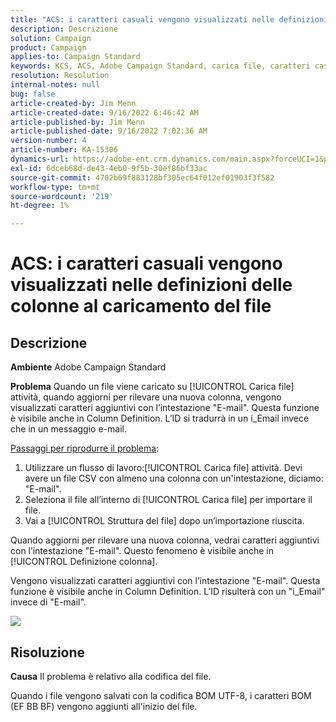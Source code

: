 ```yaml
---
title: "ACS: i caratteri casuali vengono visualizzati nelle definizioni delle colonne al caricamento del file"
description: Descrizione
solution: Campaign
product: Campaign
applies-to: Campaign Standard
keywords: KCS, ACS, Adobe Campaign Standard, carica file, caratteri casuali, definizioni di colonna, Etichetta, ID, file caricato, attività di caricamento
resolution: Resolution
internal-notes: null
bug: false
article-created-by: Jim Menn
article-created-date: 9/16/2022 6:46:42 AM
article-published-by: Jim Menn
article-published-date: 9/16/2022 7:02:36 AM
version-number: 4
article-number: KA-15306
dynamics-url: https://adobe-ent.crm.dynamics.com/main.aspx?forceUCI=1&pagetype=entityrecord&etn=knowledgearticle&id=40695b52-8b35-ed11-9db1-0022480866ad
exl-id: 6dceb68d-de43-4eb0-9f5b-30ef86bf33ac
source-git-commit: 4702b69f883128bf305ec64f012ef01903f3f582
workflow-type: tm+mt
source-wordcount: '219'
ht-degree: 1%

---
```


# ACS: i caratteri casuali vengono visualizzati nelle definizioni delle colonne al caricamento del file

## Descrizione


<b>Ambiente</b>
Adobe Campaign Standard

<b>Problema</b>
Quando un file viene caricato su [!UICONTROL Carica file] attività, quando aggiorni per rilevare una nuova colonna, vengono visualizzati caratteri aggiuntivi con l’intestazione &quot;E-mail&quot;.
Questa funzione è visibile anche in Column Definition.
L’ID si tradurrà in un i_Email invece che in un messaggio e-mail.

<u>Passaggi per riprodurre il problema</u>:

1. Utilizzare un flusso di lavoro:[!UICONTROL Carica file] attività.
Devi avere un file CSV con almeno una colonna con un&#39;intestazione, diciamo: &quot;E-mail&quot;.
2. Seleziona il file all’interno di [!UICONTROL Carica file] per importare il file.
3. Vai a [!UICONTROL Struttura del file] dopo un’importazione riuscita.

Quando aggiorni per rilevare una nuova colonna, vedrai caratteri aggiuntivi con l’intestazione &quot;E-mail&quot;.
Questo fenomeno è visibile anche in [!UICONTROL Definizione colonna].

Vengono visualizzati caratteri aggiuntivi con l’intestazione &quot;E-mail&quot;.
Questa funzione è visibile anche in Column Definition.
L’ID risulterà con un &quot;i_Email&quot; invece di &quot;E-mail&quot;.

![](https://support.neolane.net/nl/jsp/previewFile.jsp?md5=0b4065125940743e01772361c3de7a42&amp;amp;ext=png&amp;amp;contentType=image/png&amp;amp;fileName=Load%20File%20Screen%20shot.png&amp;amp;__sessiontoken=___T6lIC6yifQm9PSg+71ewRkrmB1/tfKMdlN13lb9GkQA1d2ToxnddGEqJttAdN7IYNTQuGId1i+dlfO5r/nPKE5ad+kz0e8dAXoH4VqdvidxXXwq7EkJUIAIA)


## Risoluzione


<b>Causa</b>
Il problema è relativo alla codifica del file.

Quando i file vengono salvati con la codifica BOM UTF-8, i caratteri BOM (EF BB BF) vengono aggiunti all&#39;inizio del file.
